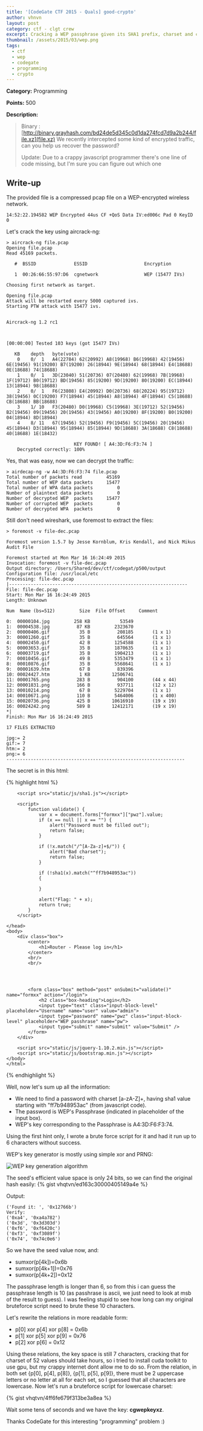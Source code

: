 ```yaml
---
title: '[CodeGate CTF 2015 - Quals] good-crypto'
author: vhnvn
layout: post
category: ctf - clgt crew
excerpt: Cracking a WEP passphrase given its SHA1 prefix, charset and corresponding WEP key.
thumbnail: /assets/2015/03/wep.png
tags:
  - ctf
  - wep
  - codegate
  - programming
  - crypto
---
```


**Category:** Programming

**Points:** 500

**Description:**

> Binary : [http://binary.grayhash.com/bd24de5d345c0d1da274fcd7d9a2b244/file.xz](file.xz)
> We recently intercepted some kind of encrypted traffic, can you help us recover the password?
>
> Update: Due to a crappy javascript programmer there's one line of code missing, but I'm sure you can figure out which one

## Write-up

The provided file is a compressed pcap file on a WEP-encrypted wireless network.

    14:52:22.194582 WEP Encrypted 44us CF +QoS Data IV:ed006c Pad 0 KeyID 0

Let's crack the key using aircrack-ng:

    > aircrack-ng file.pcap
    Opening file.pcap
    Read 45169 packets.

       #  BSSID              ESSID                     Encryption

       1  00:26:66:55:97:D6  cgnetwork                 WEP (15477 IVs)

    Choosing first network as target.

    Opening file.pcap
    Attack will be restarted every 5000 captured ivs.
    Starting PTW attack with 15477 ivs.

                                                                                    Aircrack-ng 1.2 rc1


                                                                    [00:00:00] Tested 103 keys (got 15477 IVs)

       KB    depth   byte(vote)
        0    0/  1   A4(22784) 62(20992) A8(19968) B6(19968) 42(19456) 6E(19456) 91(19200) B7(19200) 26(18944) 9E(18944) 68(18944) E4(18688) 0E(18688) 74(18688)
        1    0/  1   3D(23040) 51(20736) 07(20480) 62(19968) 7B(19968) 1F(19712) B0(19712) BD(19456) 85(19200) 9D(19200) 80(19200) EC(18944) 13(18944) 98(18688)
        2    0/  1   F6(23808) E4(20992) D0(20736) 68(20224) 95(19712) 38(19456) 0C(19200) F7(18944) 45(18944) A8(18944) 4F(18944) C5(18688) CB(18688) BB(18688)
        3    1/ 10   F3(20480) D0(19968) C5(19968) 3E(19712) 52(19456) B2(19456) 09(19456) 20(19456) 43(19456) A0(19200) 8F(19200) B0(19200) 04(18944) 8D(18944)
        4    8/ 11   67(19456) 52(19456) F9(19456) 5C(19456) 20(19456) 45(18944) D3(18944) 95(18944) 85(18944) 9D(18688) 3A(18688) C8(18688) 40(18688) 1E(18432)

                             KEY FOUND! [ A4:3D:F6:F3:74 ]
        Decrypted correctly: 100%

Yes, that was easy, now we can decrypt the traffic:

    > airdecap-ng -w A4:3D:F6:F3:74 file.pcap
    Total number of packets read         45169
    Total number of WEP data packets     15477
    Total number of WPA data packets         0
    Number of plaintext data packets         0
    Number of decrypted WEP  packets     15477
    Number of corrupted WEP  packets         0
    Number of decrypted WPA  packets         0

Still don't need wireshark, use foremost to extract the files:

    > foremost -v file-dec.pcap

    Foremost version 1.5.7 by Jesse Kornblum, Kris Kendall, and Nick Mikus
    Audit File

    Foremost started at Mon Mar 16 16:24:49 2015
    Invocation: foremost -v file-dec.pcap
    Output directory: /Users/Shared/dev/ctf/codegat/p500/output
    Configuration file: /usr/local/etc
    Processing: file-dec.pcap
    |------------------------------------------------------------------
    File: file-dec.pcap
    Start: Mon Mar 16 16:24:49 2015
    Length: Unknown

    Num  Name (bs=512)         Size  File Offset     Comment

    0:  00000104.jpg         258 KB           53549
    1:  00004538.jpg          87 KB         2323670
    2:  00000406.gif           35 B          208185       (1 x 1)
    3:  00001260.gif           35 B          645564       (1 x 1)
    4:  00002450.gif           42 B         1254588       (1 x 1)
    5:  00003653.gif           35 B         1870635       (1 x 1)
    6:  00003719.gif           35 B         1904213       (1 x 1)
    7:  00010456.gif           49 B         5353479       (1 x 1)
    8:  00010876.gif           35 B         5568641       (1 x 1)
    9:  00001639.htm           67 B          839396
    10: 00024427.htm           1 KB        12506741
    11: 00001765.png          283 B          904100       (44 x 44)
    12: 00001831.png          166 B          937711       (12 x 12)
    13: 00010214.png           67 B         5229704       (1 x 1)
    14: 00010671.png          110 B         5464006       (1 x 400)
    15: 00020736.png          425 B        10616910       (19 x 19)
    16: 00024242.png          589 B        12412171       (19 x 19)
    *|
    Finish: Mon Mar 16 16:24:49 2015

    17 FILES EXTRACTED

    jpg:= 2
    gif:= 7
    htm:= 2
    png:= 6
    ------------------------------------------------------------------

The secret is in this html:

{% highlight html %}
    <html>
    <head>
        <title>Router - index</title>
        <link href="static/css/bootstrap.min.css" rel="stylesheet" media="screen">
        <link href="static/css/bootstrap-responsive.min.css" rel="stylesheet" media="screen">
        <link href="static/css/blah.css" rel="stylesheet">

        <script src="static/js/sha1.js"></script>

        <script>
            function validate() {
                var x = document.forms["formxx"]["pwz"].value;
                if (x == null || x == "") {
                    alert("Password must be filled out");
                    return false;
                }

                if (!x.match("/^[A-Za-z]+$/")) {
                    alert("Bad charset");
                    return false;
                }

                if (!sha1(x).match("^ff7b948953ac"))
                {

                }

                alert("Flag: " + x);
                return true;
            }
        </script>

    </head>
    <body>
        <div class="box">
            <center>
                <h1>Router - Please log in</h1>
            </center>
            <br/>
            <br/>




            <form class="box" method="post" onSubmit="validate()" name="formxx" action="/login">
                <h2 class="box-heading">Login</h2>
                <input type="text" class="input-block-level" placeholder="Username" name="user" value="admin">
                <input type="password" name="pwz" class="input-block-level" placeholder="WEP passhrase" name="pw">
                <input type="submit" name="submit" value="Submit" />
            </form>
        </div>

        <script src="static/js/jquery-1.10.2.min.js"></script>
        <script src="static/js/bootstrap.min.js"></script>
    </body>
    </html>

{% endhighlight %}

Well, now let's sum up all the information:

* We need to find a password with charset [a-zA-Z]+, having sha1 value starting with "ff7b948953ac" (from javascript code).
* The password is WEP's Passphrase (indicated in placeholder of the input box).
* WEP's key corresponding to the Passphrase is A4:3D:F6:F3:74.

Using the first hint only, I wrote a brute force script for it and had it run up to 6 characters without success.

WEP's key generator is mostly using simple xor and PRNG:

![WEP key generation algorithm](/assets/2015/03/wep.png "WEP key generation algorithm")

The seed's efficient value space is only 24 bits, so we can find the original hash easily:
{% gist vhqtvn/ed163c30000405149a4e %}

Output:

    ('Found it: ', '0x12766b')
    Verify:
    ('0xa4', '0xa4a782')
    ('0x3d', '0x3d303d')
    ('0xf6', '0xf6420c')
    ('0xf3', '0xf3089f')
    ('0x74', '0x74c0e6')

So we have the seed value now, and:

* sumxor(p[4k])=0x6b
* sumxor(p[4k+1])=0x76
* sumxor(p[4k+2])=0x12

The passphrase length is longer than 6, so from this i can guess the passphrase length is 10 (as passhrase is ascii, we just need to look at msb of the result to guess). I was feeling stupid to see how long can my original bruteforce script need to brute these 10 characters.

Let's rewrite the relations in more readable form:

* p[0] xor p[4] xor p[8] = 0x6b
* p[1] xor p[5] xor p[9] = 0x76
* p[2] xor p[6]          = 0x12

Using these relations, the key space is still 7 characters, cracking that for charset of 52 values should take hours, so i tried to install cuda toolkit to use gpu, but my crappy internet dont allow me to do so. From the relation, in both set {p[0], p[4], p[8]}, {p[1], p[5], p[9]}, there must be 2 uppercase letters or no letter at all for each set, so I guessed that all characters are lowercase. Now let's run a bruteforce script for lowercase charset:

{% gist vhqtvn/4ff6fe679f313be3a8ea %}

Wait some tens of seconds and we have the key: **cgwepkeyxz**.

Thanks CodeGate for this interesting "programming" problem :)
